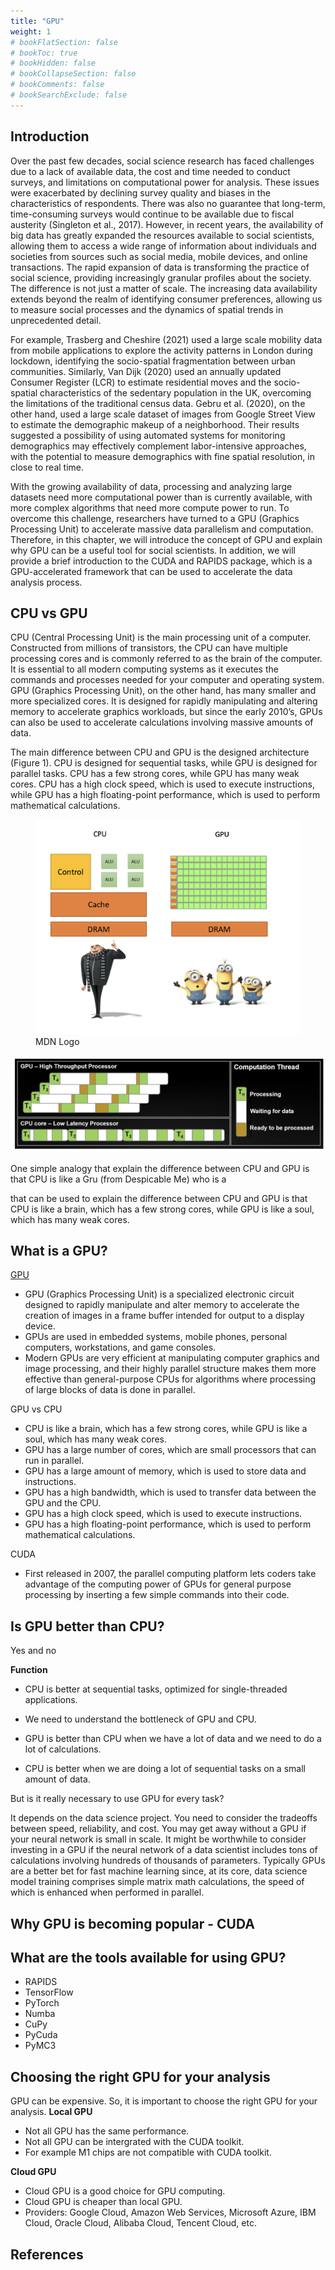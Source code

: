 ```yaml
---
title: "GPU"
weight: 1
# bookFlatSection: false
# bookToc: true
# bookHidden: false
# bookCollapseSection: false
# bookComments: false
# bookSearchExclude: false
---
```


## Introduction 

Over the past few decades, social science research has faced challenges due to a lack of available data, the cost and time needed to conduct surveys, and limitations on computational power for analysis. These issues were exacerbated by declining survey quality and biases in the characteristics of respondents. There was also no guarantee that long-term, time-consuming surveys would continue to be available due to fiscal austerity (Singleton et al., 2017). However, in recent years, the availability of big data has greatly expanded the resources available to social scientists, allowing them to access a wide range of information about individuals and societies from sources such as social media, mobile devices, and online transactions. The rapid expansion of data is transforming the practice of social science, providing increasingly granular profiles about the society. The difference is not just a matter of scale. The increasing data availability extends beyond the realm of identifying consumer preferences, allowing us to measure social processes and the dynamics of spatial trends in unprecedented detail. 

For example, Trasberg and Cheshire (2021) used a large scale mobility data from mobile applications to explore the activity patterns in London during lockdown, identifying the socio-spatial fragmentation between urban communities. Similarly, Van Dijk (2020) used an annually updated Consumer Register (LCR) to estimate residential moves and the socio-spatial characteristics of the sedentary population in the UK, overcoming the limitations of the traditional census data. Gebru et al. (2020), on the other hand, used a large scale dataset of images from Google Street View to estimate the demographic makeup of a neighborhood. Their results suggested a possibility of using automated systems for monitoring demographics may effectively complement labor-intensive approaches, with the potential to measure demographics with fine spatial resolution, in close to real time.

With the growing availability of data, processing and analyzing large datasets need more computational power than is currently available, with more complex algorithms that need more compute power to run. To overcome this challenge, researchers have turned to a GPU (Graphics Processing Unit) to accelerate massive data parallelism and computation. Therefore, in this chapter, we will introduce the concept of GPU and explain why GPU can be a useful tool for social scientists. In addition, we will provide a brief introduction to the CUDA and RAPIDS package, which is a GPU-accelerated framework that can be used to accelerate the data analysis process. 

## CPU vs GPU 

CPU (Central Processing Unit) is the main processing unit of a computer. Constructed from millions of transistors, the CPU can have multiple processing cores and is commonly referred to as the brain of the computer. It is essential to all modern computing systems as it executes the commands and processes needed for your computer and operating system. GPU (Graphics Processing Unit), on the other hand, has many smaller and more specialized cores. It is designed for rapidly manipulating and altering memory to accelerate graphics workloads, but since the early 2010’s, GPUs can also be used to accelerate calculations involving massive amounts of data. 

The main difference between CPU and GPU is the designed architecture (Figure 1). CPU is designed for sequential tasks, while GPU is designed for parallel tasks. CPU has a few strong cores, while GPU has many weak cores. CPU has a high clock speed, which is used to execute instructions, while GPU has a high floating-point performance, which is used to perform mathematical calculations.

<figure>
<img src="https://github.com/jasoncpit/GPU-Analytics/blob/master/Pictures/GPU_CPU.png?raw=true" alt="Alt text" title="Hi title"/>
  MDN Logo
</figure>

![alt text](https://github.com/jasoncpit/GPU-Analytics/blob/master/Pictures/GPU_CPU_process.png?raw=true)



One simple analogy that explain the difference between CPU and GPU is that CPU is like a Gru (from Despicable Me) who is a 

 that can be used to explain the difference between CPU and GPU is that CPU is like a brain, which has a few strong cores, while GPU is like a soul, which has many weak cores. 



## What is a GPU?

[GPU](https://www.zhihu.com/question/319355296)

- GPU (Graphics Processing Unit) is a specialized electronic circuit designed to rapidly manipulate and alter memory to accelerate the creation of images in a frame buffer intended for output to a display device. 
- GPUs are used in embedded systems, mobile phones, personal computers, workstations, and game consoles. 
- Modern GPUs are very efficient at manipulating computer graphics and image processing, and their highly parallel structure makes them more effective than general-purpose CPUs for algorithms where processing of large blocks of data is done in parallel. 

GPU vs CPU 
- CPU is like a brain, which has a few strong cores, while GPU is like a soul, which has many weak cores.
- GPU has a large number of cores, which are small processors that can run in parallel.
- GPU has a large amount of memory, which is used to store data and instructions.
- GPU has a high bandwidth, which is used to transfer data between the GPU and the CPU.
- GPU has a high clock speed, which is used to execute instructions.
- GPU has a high floating-point performance, which is used to perform mathematical calculations.

CUDA 
- First released in 2007, the parallel computing platform lets coders take advantage of the computing power of GPUs for general purpose processing by inserting a few simple commands into their code.

## Is GPU better than CPU?
Yes and no 

**Function** 
- CPU is better at sequential tasks, optimized for single-threaded applications.

- We need to understand the bottleneck of GPU and CPU. 
- GPU is better than CPU when we have a lot of data and we need to do a lot of calculations.
- CPU is better when we are doing a lot of sequential tasks on a small amount of data.

But is it really necessary to use GPU for every task?

It depends on the data science project. You need to consider the tradeoffs between speed, reliability, and cost.
You may get away without a GPU if your neural network is small in scale.
It might be worthwhile to consider investing in a GPU if the neural network of a data scientist includes tons of calculations involving hundreds of thousands of parameters.
Typically GPUs are a better bet for fast machine learning since, at its core, data science model training comprises simple matrix math calculations, the speed of which is enhanced when performed in parallel.


## Why GPU is becoming popular - CUDA 



## What are the tools available for using GPU?

- RAPIDS
- TensorFlow
- PyTorch
- Numba
- CuPy
- PyCuda
- PyMC3 

## Choosing the right GPU for your analysis

GPU can be expensive. So, it is important to choose the right GPU for your analysis. 
**Local GPU**
- Not all GPU has the same performance. 
- Not all GPU can be intergrated with the CUDA toolkit.
- For example M1 chips are not compatible with CUDA toolkit.

**Cloud GPU**
- Cloud GPU is a good choice for GPU computing.
- Cloud GPU is cheaper than local GPU.
- Providers: Google Cloud, Amazon Web Services, Microsoft Azure, IBM Cloud, Oracle Cloud, Alibaba Cloud, Tencent Cloud, etc.





## References 


